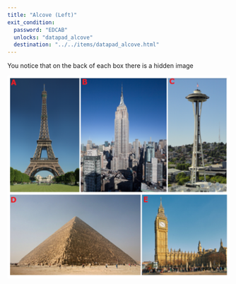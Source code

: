 ```yaml
---
title: "Alcove (Left)"
exit_condition:
  password: "EDCAB"
  unlocks: "datapad_alcove"
  destination: "../../items/datapad_alcove.html"
---
```


You notice that on the back of each box there is a hidden image

![structures](/images/structures.png)